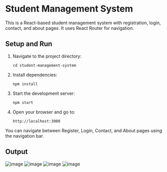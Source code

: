 # Student Management System

This is a React-based student management system with registration, login, contact, and about pages. It uses React Router for navigation.

## Setup and Run

1. Navigate to the project directory:
   ```
   cd student-management-system
   ```

2. Install dependencies:
   ```
   npm install
   ```

3. Start the development server:
   ```
   npm start
   ```

4. Open your browser and go to:
   ```
   http://localhost:3000
   ```

You can navigate between Register, Login, Contact, and About pages using the navigation bar.

## Output
![image](https://github.com/user-attachments/assets/153009ea-b963-4260-b773-507e7344ebb1)
![image](https://github.com/user-attachments/assets/b5c09a7b-9ed6-4837-b232-bf8544ba0e5f)
![image](https://github.com/user-attachments/assets/fa646fd1-7caa-4b1c-b797-82f00476280b)
![image](https://github.com/user-attachments/assets/c3af640c-39d5-4148-89af-0b77f84cc0f5)



